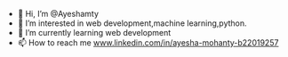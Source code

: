 - 👋 Hi, I’m @Ayeshamty
- 👀 I’m interested in web development,machine learning,python.
- 🌱 I’m currently learning web development
- 📫 How to reach me www.linkedin.com/in/ayesha-mohanty-b22019257
